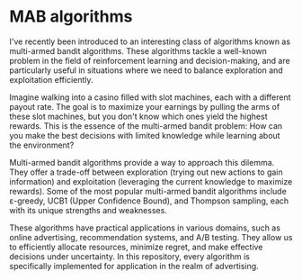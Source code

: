 # MAB algorithms

I've recently been introduced to an interesting class of algorithms known as multi-armed bandit algorithms. These algorithms tackle a well-known problem in the field of reinforcement learning and decision-making, and are particularly useful in situations where we need to balance exploration and exploitation efficiently.

Imagine walking into a casino filled with slot machines, each with a different payout rate. The goal is to maximize your earnings by pulling the arms of these slot machines, but you don't know which ones yield the highest rewards. This is the essence of the multi-armed bandit problem: How can you make the best decisions with limited knowledge while learning about the environment?

Multi-armed bandit algorithms provide a way to approach this dilemma. They offer a trade-off between exploration (trying out new actions to gain information) and exploitation (leveraging the current knowledge to maximize rewards). Some of the most popular multi-armed bandit algorithms include ε-greedy, UCB1 (Upper Confidence Bound), and Thompson sampling, each with its unique strengths and weaknesses.

These algorithms have practical applications in various domains, such as online advertising, recommendation systems, and A/B testing. They allow us to efficiently allocate resources, minimize regret, and make effective decisions under uncertainty. In this repository, every algorithm is specifically implemented for application in the realm of advertising.
